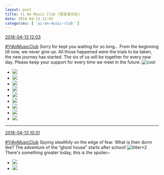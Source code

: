 ```yaml
---
layout: post
title: Yi An Music Club (易安音乐社)
date: 2018-04-13 12:03
categories: [ 'yi-an-music-club' ]
---
```


<div class="weibo-info">
  <a href="https://weibo.com/6094546964/GbSAr1opb">2018-04-13 12:03</a>
</div>

[#YiAnMusicClub](https://weibo.com/p/100808beae2e3e05b17b64f63ebedca39f19b2/super_index) Sorry for kept you waiting for so long… From the beginning till now, we never give up. All those happened were the trials to be taken, the new journey has started. The six of us will be together for every new day. Please keep your support for every time we meet in the future. ![cool](https://img.t.sinajs.cn/t4/appstyle/expression/ext/normal/8a/pcmoren_cool2017_org.png)

<!-- more -->

<ul class="weibo-pic-list-3">
  <li class="weibo-pic">
    <a href="https://wx3.sinaimg.cn/mw690/006Es64Agy1fqawa1pq9wj32bc1jmhdu.jpg"><img src="https://wx3.sinaimg.cn/thumb150/006Es64Agy1fqawa1pq9wj32bc1jmhdu.jpg"/></a>
  </li>
  <li class="weibo-pic">
    <a href="https://wx3.sinaimg.cn/mw690/006Es64Agy1fqawa70uzdj32bc1jk4qr.jpg"><img src="https://wx3.sinaimg.cn/thumb150/006Es64Agy1fqawa70uzdj32bc1jk4qr.jpg"/></a>
  </li>
  <li class="weibo-pic">
    <a href="https://wx1.sinaimg.cn/mw690/006Es64Agy1fqawadef3qj32bc1jkhdv.jpg"><img src="https://wx1.sinaimg.cn/thumb150/006Es64Agy1fqawadef3qj32bc1jkhdv.jpg"/></a>
  </li>
  <li class="weibo-pic">
    <a href="https://wx3.sinaimg.cn/mw690/006Es64Agy1fqawahtn8kj32bc1jknpe.jpg"><img src="https://wx3.sinaimg.cn/thumb150/006Es64Agy1fqawahtn8kj32bc1jknpe.jpg"/></a>
  </li>
  <li class="weibo-pic">
    <a href="https://wx4.sinaimg.cn/mw690/006Es64Agy1fqaw9xid0oj30u215okjl.jpg"><img src="https://wx4.sinaimg.cn/thumb150/006Es64Agy1fqaw9xid0oj30u215okjl.jpg"/></a>
  </li>
  <li class="weibo-pic">
    <a href="https://wx4.sinaimg.cn/mw690/006Es64Agy1fqawamhj2pj32bc1jku0y.jpg"><img src="https://wx4.sinaimg.cn/thumb150/006Es64Agy1fqawamhj2pj32bc1jku0y.jpg"/></a>
  </li>
  <li class="weibo-pic">
    <a href="https://wx1.sinaimg.cn/mw690/006Es64Agy1fqawas26fnj32bc1jl7wj.jpg"><img src="https://wx1.sinaimg.cn/thumb150/006Es64Agy1fqawas26fnj32bc1jl7wj.jpg"/></a>
  </li>
  <li class="weibo-pic">
    <a href="https://wx3.sinaimg.cn/mw690/006Es64Agy1fqawax2sodj32bc1jk1kz.jpg"><img src="https://wx3.sinaimg.cn/thumb150/006Es64Agy1fqawax2sodj32bc1jk1kz.jpg"/></a>
  </li>
  <li class="weibo-pic">
    <a href="https://wx3.sinaimg.cn/mw690/006Es64Agy1fqawbd38t3j32bc1jknpf.jpg"><img src="https://wx3.sinaimg.cn/thumb150/006Es64Agy1fqawbd38t3j32bc1jknpf.jpg"/></a>
  </li>
</ul>

---

<div class="weibo-info">
  <a href="https://weibo.com/6094546964/GbRZelIBh">2018-04-13 10:31</a>
</div>

[#YiAnMusicClub](https://weibo.com/p/100808beae2e3e05b17b64f63ebedca39f19b2/super_index) Spying stealthily on the edge of fear. What is their dorm like? The adventure of the “ghost house” starts after school! ![titter](https://img.t.sinajs.cn/t4/appstyle/expression/ext/normal/19/heia_org.gif)×2 There's something greater today, this is the spoiler~

<ul class="weibo-pic-list-1">
  <li class="weibo-pic">
    <a href="https://wx2.sinaimg.cn/mw690/006Es64Agy1fqatnr096nj30m8asvx6s.jpg"><img src="https://wx2.sinaimg.cn/thumb150/006Es64Agy1fqatnr096nj30m8asvx6s.jpg"/></a>
  </li>
  <li class="weibo-pic">
    <a href="https://wx3.sinaimg.cn/mw690/006Es64Agy1fqatnzerqyj30m8a0unpf.jpg"><img src="https://wx3.sinaimg.cn/thumb150/006Es64Agy1fqatnzerqyj30m8a0unpf.jpg"/></a>
  </li>
</ul>
